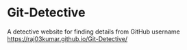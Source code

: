 # Git-Detective
A detective website for finding details from GitHub username
https://raj03kumar.github.io/Git-Detective/
